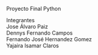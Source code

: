 Proyecto Final Python  

Integrantes  
Jose Álvaro Paiz  
Dennys Fernando Campos   
Fernando José Hernandez Gomez   
Yajaira Isamar Claros  
